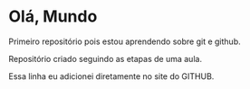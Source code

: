 # Olá, Mundo
 Primeiro repositório pois estou aprendendo sobre git e github.

Repositório criado seguindo as etapas de uma aula.

Essa linha eu adicionei diretamente no site do GITHUB.
